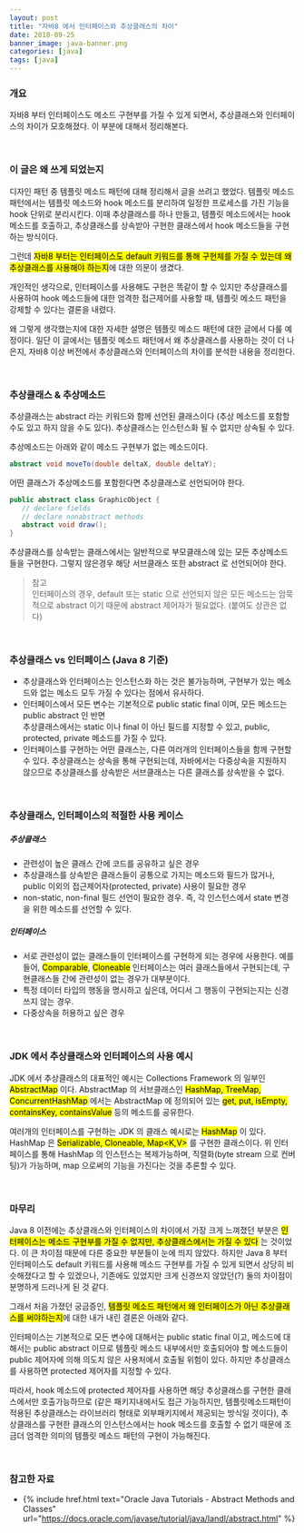 ```yaml
---
layout: post
title: "자바8 에서 인터페이스와 추상클래스의 차이"
date: 2018-09-25
banner_image: java-banner.png
categories: [java]
tags: [java]
---
```


### 개요
자바8 부터 인터페이스도 메소드 구현부를 가질 수 있게 되면서, 추상클래스와 인터페이스의 차이가 모호해졌다. 이 부분에 대해서 정리해본다.
<!--more-->


<br/>

### 이 글은 왜 쓰게 되었는지

디자인 패턴 중 템플릿 메소드 패턴에 대해 정리해서 글을 쓰려고 했었다. 
템플릿 메소드 패턴에서는 템플릿 메소드와 hook 메소드를 분리하여 일정한 프로세스를 가진 기능을 hook 단위로 분리시킨다.
이때 추상클래스를 하나 만들고, 템플릿 메소드에서는 hook 메소드를 호출하고, 추상클래스를 상속받아 구현한 클래스에서 hook 메소드들을 구현하는 방식이다.  

그런데 <mark>자바8 부터는 인터페이스도 default 키워드를 통해 구현체를 가질 수 있는데 왜 추상클래스를 사용해야 하는지</mark>에 대한 의문이 생겼다.

개인적인 생각으로, 인터페이스를 사용해도 구현은 똑같이 할 수 있지만 추상클래스를 사용하여 hook 메소드들에 대한 엄격한 접근제어를 사용할 때, 
템플릿 메소드 패턴을 강제할 수 있다는 결론을 내렸다.

왜 그렇게 생각했는지에 대한 자세한 설명은 템플릿 메소드 패턴에 대한 글에서 다룰 예정이다.
일단 이 글에서는 템플릿 메소드 패턴에서 왜 추상클래스를 사용하는 것이 더 나은지, 자바8 이상 버전에서 추상클래스와 인터페이스의 차이를 분석한 내용을 정리한다.

<br/>

### 추상클래스 & 추상메소드

추상클래스는 abstract 라는 키워드와 함께 선언된 클래스이다 (추상 메소드를 포함할 수도 있고 하지 않을 수도 있다). 
추상클래스는 인스턴스화 될 수 없지만 상속될 수 있다. 

추상메소드는 아래와 같이 메소드 구현부가 없는 메소드이다.

```java
abstract void moveTo(double deltaX, double deltaY);
``` 

어떤 클래스가 추상메소드를 포함한다면 추상클래스로 선언되어야 한다.

```java
public abstract class GraphicObject {
   // declare fields
   // declare nonabstract methods
   abstract void draw();
}
```

추상클래스를 상속받는 클래스에서는 일반적으로 부모클래스에 있는 모든 추상메소드들을 구현한다. 그렇지 않은경우 해당 서브클래스 또한 abstract 로 선언되어야 한다.

> 참고 <br/>
인터페이스의 경우, default 또는 static 으로 선언되지 않은 모든 메소드는 암묵적으로 abstract 이기 때문에 abstract 제어자가 필요없다. (붙여도 상관은 없다)

<br/>


### 추상클래스 vs 인터페이스 (Java 8 기준)

* 추상클래스와 인터페이스는 인스턴스화 하는 것은 불가능하며, 구현부가 있는 메소드와 없는 메소드 모두 가질 수 있다는 점에서 유사하다. 
* 인터페이스에서 모든 변수는 기본적으로 public static final 이며, 모든 메소드는 public abstract 인 반면 <br/>
추상클래스에서는 static 이나 final 이 아닌 필드를 지정할 수 있고, public, protected, private 메소드를 가질 수 있다.
* 인터페이스를 구현하는 어떤 클래스는, 다른 여러개의 인터페이스들을 함께 구현할 수 있다.
추상클래스는 상속을 통해 구현되는데, 자바에서는 다중상속을 지원하지 않으므로 추상클래스를 상속받은 서브클래스는 다른 클래스를 상속받을 수 없다.

<br/>

### 추상클래스, 인터페이스의 적절한 사용 케이스
##### 추상클래스
* 관련성이 높은 클래스 간에 코드를 공유하고 싶은 경우
* 추상클래스를 상속받은 클래스들이 공통으로 가지는 메소드와 필드가 많거나, public 이외의 접근제어자(protected, private) 사용이 필요한 경우
* non-static, non-final 필드 선언이 필요한 경우. 즉, 각 인스턴스에서 state 변경을 위한 메소드를 선언할 수 있다.

##### 인터페이스
* 서로 관련성이 없는 클래스들이 인터페이스를 구현하게 되는 경우에 사용한다.
예를 들어, <mark>Comparable</mark>, <mark>Cloneable</mark> 인터페이스는 여러 클래스들에서 구현되는데, 구현클래스들 간에 관련성이 없는 경우가 대부분이다.
* 특정 데이터 타입의 행동을 명시하고 싶은데, 어디서 그 행동이 구현되는지는 신경쓰지 않는 경우.
* 다중상속을 허용하고 싶은 경우

<br/>


### JDK 에서 추상클래스와 인터페이스의 사용 예시

JDK 에서 추상클래스의 대표적인 예시는 Collections Framework 의 일부인 <mark>AbstractMap</mark> 이다. 
AbstractMap 의 서브클래스인 <mark>HashMap, TreeMap, ConcurrentHashMap</mark> 에서는
AbstractMap 에 정의되어 있는 <mark>get, put, isEmpty, containsKey, containsValue</mark> 등의 메소드를 공유한다.

여러개의 인터페이스를 구현하는 JDK 의 클래스 예시로는 <mark>HashMap</mark> 이 있다.
HashMap 은 <mark>Serializable, Cloneable, Map&lt;K,V&gt;</mark> 를 구현한 클래스이다.
위 인터페이스를 통해 HashMap 의 인스턴스는 복제가능하며, 직렬화(byte stream 으로 컨버팅)가 가능하며, map 으로써의 기능을 가진다는 것을 추론할 수 있다.


<br/>

### 마무리
Java 8 이전에는 추상클래스와 인터페이스의 차이에서 가장 크게 느껴졌던 부분은 <mark>인터페이스는 메소드 구현부를 가질 수 없지만, 
추상클래스에서는 가질 수 있다</mark> 는 것이었다.
이 큰 차이점 때문에 다른 중요한 부분들이 눈에 띄지 않았다.
하지만 Java 8 부터 인터페이스도 default 키워드를 사용해 메소드 구현부를 가질 수 있게 되면서 상당히 비슷해졌다고 할 수 있겠으나,
기존에도 있었지만 크게 신경쓰지 않았던(?) 둘의 차이점이 분명하게 드러나게 된 것 같다.

그래서 처음 가졌던 궁금증인, <mark>템플릿 메소드 패턴에서 왜 인터페이스가 아닌 추상클래스를 써야하는지</mark>에 대한 내가 내린 결론은 아래와 같다.

인터페이스는 기본적으로 모든 변수에 대해서는 public static final 이고, 메소드에 대해서는 public abstract 이므로 
템플릿 메소드 내부에서만 호출되어야 할 메소드들이 public 제어자에 의해 의도치 않은 사용처에서 호출될 위험이 있다.
하지만 추상클래스를 사용하면 protected 제어자를 지정할 수 있다. 

따라서, hook 메소드에 protected 제어자를 사용하면 해당 추상클래스를 구현한 클래스에서만 호출가능하므로 
(같은 패키지내에서도 접근 가능하지만, 템플릿메소드패턴이 적용된 추상클래스는 라이브러리 형태로 외부패키지에서 제공되는 방식일 것이다),
추상클래스를 구현한 클래스의 인스턴스에서는 hook 메소드를 호출할 수 없기 때문에 조금더 엄격한 의미의 템플릿 메소드 패턴의 구현이 가능해진다.


<br/>

### 참고한 자료
* {% include href.html text="Oracle Java Tutorials - Abstract Methods and Classes" url="https://docs.oracle.com/javase/tutorial/java/IandI/abstract.html" %}